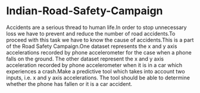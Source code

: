 # Indian-Road-Safety-Campaign
Accidents are a serious thread to human life.In order to stop unnecessary loss we have to prevent and reduce the number of road accidents.To proceed with this task we have to know the cause of accidents.This is a part of the Road Safety Campaign.One dataset represents the x and y axis accelerations recorded by phone accelerometer for the case when a phone falls on the ground. The other dataset represent the x and y axis acceleration recorded by phone accelerometer when it is in a car which experiences a crash.Make a predictive tool which takes into account two inputs, i.e. x and y axis accelerations. The tool should be able to determine whether the phone has fallen or it is a car accident. 
